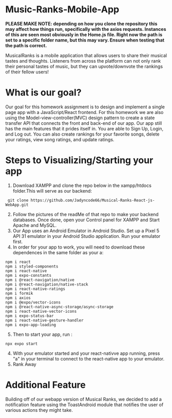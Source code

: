 # Music-Ranks-Mobile-App

**PLEASE MAKE NOTE: depending on how you clone the repository this may affect how things run, specifically with the axios requests. Instances of this are seen most obviously in the Home.js file. Right now the path is set to a specific folder name, but this may vary. Ensure when testing that the path is correct.**

MusicalRanks is a mobile application that allows users to share their musical tastes and thoughts. Listeners from across the platform can not only rank their personal tastes of music, but they can upvote/downvote the rankings of their fellow users!

# What is our goal?

Our goal for this homework assignment is to design and implement a single page app with a JavaScript/React frontend. For this homework we are also using the Model-view-controller(MVC) design pattern to create a state transfer API that connects the front
and back-end of our app. Our app still has the main features that it prides itself in. You are able to Sign Up, Login, and Log out. You can also create rankings for your favorite songs, delete your ratings, view song ratings, and update ratings.


# Steps to Visualizing/Starting your app
1) Download XAMPP and clone the repo below in the xampp/htdocs folder.This will serve as our backend:
```
 git clone https://github.com/Jadyncode66/Musical-Ranks-React-js-WebApp.git
```
2) Follow the pictures of the readMe of that repo to make your backend databases. Once done, open your Control panel for XAMPP and Start Apache and MySQL.
3) Our App uses an Android Emulator in Android Studio. Set up a Pixel 5 API 31 emulator in your Android Studio  application. Run your emulator first. 
4) In order for your app to work, you will need to download these dependences in the same folder as your a:

```
npm i react
npm i styled-components
npm i react-native
npm i expo-constants
npm i @react-navigation/native
npm i @react-navigation/native-stack
npm i react-native-ratings
npm i formik
npm i axios
npm i @expo/vector-icons
npm i @react-native-async-storage/async-storage
npm i react-native-vector-icons
npm i expo-status-bar
npm i react-native-gesture-handler
npm i expo-app-loading
```

5) Then to start your app, run : 

```
npx expo start
```
4) With your emulator started and your react-nativve app running, press "a" in your terminal to connect to the react-native app to your emulator.
5) Rank Away




# Additional Feature

Building off of our webapp version of Musical Ranks, we decided to add a notification feature using the ToastAndroid module that notifies the user of various actions they might take.

